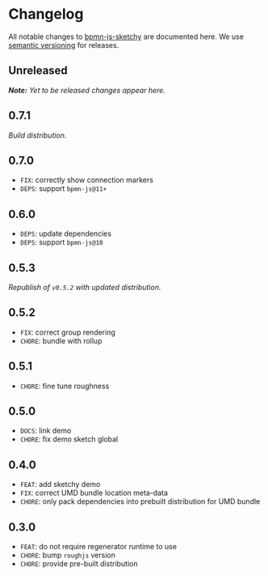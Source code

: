 # Changelog

All notable changes to [bpmn-js-sketchy](https://github.com/bpmn-io/bpmn-js-sketchy) are documented here. We use [semantic versioning](http://semver.org/) for releases.

## Unreleased

___Note:__ Yet to be released changes appear here._

## 0.7.1

_Build distribution._

## 0.7.0

* `FIX`: correctly show connection markers
* `DEPS`: support `bpmn-js@11+`

## 0.6.0

* `DEPS`: update dependencies
* `DEPS`: support `bpmn-js@10`

## 0.5.3

_Republish of `v0.5.2` with updated distribution._

## 0.5.2

* `FIX`: correct group rendering
* `CHORE`: bundle with rollup

## 0.5.1

* `CHORE`: fine tune roughness

## 0.5.0

* `DOCS`: link demo
* `CHORE`: fix demo sketch global

## 0.4.0

* `FEAT`: add sketchy demo
* `FIX`: correct UMD bundle location meta-data
* `CHORE`: only pack dependencies into prebuilt distribution for UMD bundle

## 0.3.0

* `FEAT`: do not require regenerator runtime to use
* `CHORE`: bump `roughjs` version
* `CHORE`: provide pre-built distribution
